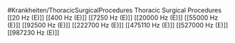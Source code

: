 #Krankheiten/ThoracicSurgicalProcedures
Thoracic Surgical Procedures
[[20 Hz (E)]]
[[400 Hz (E)]]
[[7250 Hz (E)]]
[[20000 Hz (E)]]
[[55000 Hz (E)]]
[[92500 Hz (E)]]
[[222700 Hz (E)]]
[[475110 Hz (E)]]
[[527000 Hz (E)]]
[[987230 Hz (E)]]